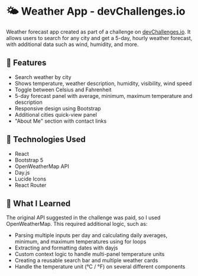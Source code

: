 # 🌤️ Weather App - devChallenges.io

Weather forecast app created as part of a challenge on [devChallenges.io](https://devchallenges.io/challenge/weather-app). It allows users to search for any city and get a 5-day, hourly weather forecast, with additional data such as wind, humidity, and more.

## 🚀 Features

- Search weather by city
- Shows temperature, weather description, humidity, visibility, wind speed
- Toggle between Celsius and Fahrenheit
- 5-day forecast panel with average, minimum, maximum temperature and description
- Responsive design using Bootstrap
- Additional cities quick-view panel
- "About Me" section with contact links

## 🔧 Technologies Used

- React
- Bootstrap 5
- OpenWeatherMap API
- Day.js
- Lucide Icons
- React Router

## 🧠 What I Learned

The original API suggested in the challenge was paid, so I used OpenWeatherMap.
This required additional logic, such as:

- Parsing multiple inputs per day and calculating daily averages, minimum, and maximum temperatures using for loops
- Extracting and formatting dates with dayjs
- Custom context logic to handle multi-panel temperature units
- Creating a reusable search bar and multiple weather cards
- Handle the temperature unit (°C / °F) on several different components
